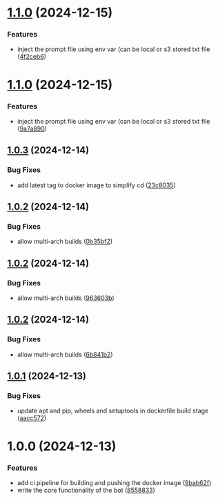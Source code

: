 # [1.1.0](https://github.com/hseelawi/discord_bot/compare/v1.0.3...v1.1.0) (2024-12-15)


### Features

* inject the prompt file using env var (can be local or s3 stored txt file ([4f2ceb6](https://github.com/hseelawi/discord_bot/commit/4f2ceb64350e4585db01b22de4ff518e855eb01a))

# [1.1.0](https://github.com/hseelawi/discord_bot/compare/v1.0.3...v1.1.0) (2024-12-15)


### Features

* inject the prompt file using env var (can be local or s3 stored txt file ([9a7a890](https://github.com/hseelawi/discord_bot/commit/9a7a890900397447579b7961509670d7392f504d))

## [1.0.3](https://github.com/hseelawi/discord_bot/compare/v1.0.2...v1.0.3) (2024-12-14)


### Bug Fixes

* add latest tag to docker image to simplify cd ([23c8035](https://github.com/hseelawi/discord_bot/commit/23c8035e3ce24fdb0496d7ab2e0d7f416c1fba68))

## [1.0.2](https://github.com/hseelawi/discord_bot/compare/v1.0.1...v1.0.2) (2024-12-14)


### Bug Fixes

* allow multi-arch builds ([0b35bf2](https://github.com/hseelawi/discord_bot/commit/0b35bf212ac8da6de210172668188c48cfbc5a65))

## [1.0.2](https://github.com/hseelawi/discord_bot/compare/v1.0.1...v1.0.2) (2024-12-14)


### Bug Fixes

* allow multi-arch builds ([963603b](https://github.com/hseelawi/discord_bot/commit/963603b61ce4eb87d036d2e004ca7d7a5fb6009c))

## [1.0.2](https://github.com/hseelawi/discord_bot/compare/v1.0.1...v1.0.2) (2024-12-14)


### Bug Fixes

* allow multi-arch builds ([6b841b2](https://github.com/hseelawi/discord_bot/commit/6b841b221674f8531fe4a8bb6ca84785ca3c6bc9))

## [1.0.1](https://github.com/hseelawi/discord_bot/compare/v1.0.0...v1.0.1) (2024-12-13)


### Bug Fixes

* update apt and pip, wheels and setuptools in dockerfile build stage ([aacc572](https://github.com/hseelawi/discord_bot/commit/aacc57291d583bc6ebee3c1b7063c0c9812be27c))

# 1.0.0 (2024-12-13)


### Features

* add ci pipeline for building and pushing the docker image ([9bab62f](https://github.com/hseelawi/discord_bot/commit/9bab62f9c58a01c56b6f60d538e8791ac46b854b))
* write the core functionality of the bot ([8558833](https://github.com/hseelawi/discord_bot/commit/8558833e68ae351f66fc1468e0a008b46adc7726))
